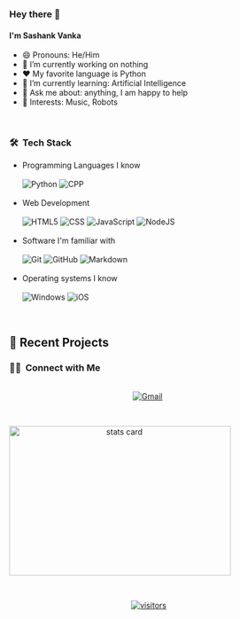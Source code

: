 

<h3>Hey there 👋</h3>
<h4>I'm Sashank Vanka</h4>

- 😄 Pronouns: He/Him
- 🔭 I’m currently working on nothing
- :heart: My favorite language is Python
- 🌱 I’m currently learning: Artificial Intelligence
- 💬 Ask me about: anything, I am happy to help
- 💜 Interests: Music, Robots

<br/>

<h3> 🛠 &nbsp;Tech Stack</h3>

- Programming Languages I know <br><br>
  ![Python](https://img.shields.io/badge/Python-14354C?style=for-the-badge&logo=python&logoColor=white)
  ![CPP](https://img.shields.io/badge/C++-217346?style=for-the-badge&logo=c%2B%2B&logoColor=white) <br><br>
- Web Development <br><br>
  ![HTML5](https://img.shields.io/badge/HTML5-E34F26?style=for-the-badge&logo=html5&logoColor=white)
  ![CSS](https://img.shields.io/badge/CSS-239120?&style=for-the-badge&logo=css3&logoColor=white)
  ![JavaScript](https://img.shields.io/badge/JavaScript-323330?style=for-the-badge&logo=javascript&logoColor=F7DF1E)
  ![NodeJS](https://img.shields.io/badge/Node.JS-3C873A?style=for-the-badge&logo=Node.js&logoColor=brown)<br><br>
-  Software I'm familiar with <br><br>
  ![Git](https://img.shields.io/badge/Git-F05032?style=for-the-badge&logo=git&logoColor=white)
  ![GitHub](https://img.shields.io/badge/GitHub-100000?style=for-the-badge&logo=github&logoColor=white)
  ![Markdown](https://img.shields.io/badge/Markdown-000000?style=for-the-badge&logo=markdown&logoColor=white)<br><br>
- Operating systems I know <br><br>
  ![Windows](https://img.shields.io/badge/Windows-0078D6?style=for-the-badge&logo=windows&logoColor=white)
  ![iOS](https://img.shields.io/badge/iOS-000000?style=for-the-badge&logo=ios&logoColor=white)


<br/>

<p>

## 📝 Recent Projects


</p>


<h3> 🤝🏻 &nbsp;Connect with Me </h3> 

<p align="center">
<br>
<a href="mailto:sashankvanka@gmail.com?subject=Hello,"><img src="https://img.shields.io/badge/gmail-%23D14836.svg?&style=for-the-badge&logo=gmail&logoColor=white" alt="Gmail"/></a>&nbsp;

</p>



<br/> 
<p>

<a align= "center" href="https://github.com/Sashank-05">
  <img alt= "stats card" height="270px" width="400" src="https://github-readme-stats.vercel.app/api?username=Sashank-05&theme=cobalt&show_icons=true&count_private=true" />
</p>
<br/>

<p>
    <img align="center" alt="visitors" src="https://gpvc.arturio.dev/Sashank-05"/>
</p>

